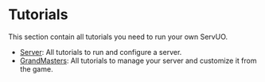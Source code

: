 # Tutorials

This section contain all tutorials you need to run your own ServUO.

* [Server](./server/index.md): All tutorials to run and configure a server.
* [GrandMasters](./grandmasters/index.md): All tutorials to manage your server and customize it from the game.